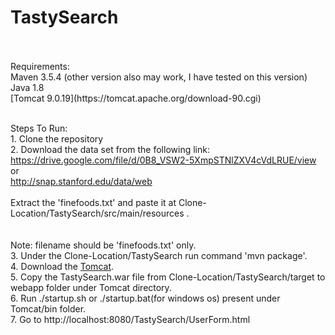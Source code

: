 # TastySearch
<br /> 
<br /> Requirements:
<br /> Maven 3.5.4 (other version also may work, I have tested on this version)
<br /> Java 1.8
<br /> [Tomcat 9.0.19](https://tomcat.apache.org/download-90.cgi)

<br /> Steps To Run:
<br /> 1. Clone the repository 
<br /> 2. Download the data set from the following link:
<br />   https://drive.google.com/file/d/0B8_VSW2-5XmpSTNlZXV4cVdLRUE/view
<br />   or
<br />   http://snap.stanford.edu/data/web
<br /> 
<br />   Extract the 'finefoods.txt' and paste it at Clone-Location/TastySearch/src/main/resources .
<br />   
<br />   Note: filename should be 'finefoods.txt' only.
<br /> 3. Under the Clone-Location/TastySearch run command 'mvn package'.
<br /> 4. Download the [Tomcat](https://tomcat.apache.org/download-90.cgi).
<br /> 5. Copy the TastySearch.war file from Clone-Location/TastySearch/target to webapp folder under Tomcat directory.
<br /> 6. Run ./startup.sh or ./startup.bat(for windows os) present under Tomcat/bin folder.
<br /> 7. Go to http://localhost:8080/TastySearch/UserForm.html 

